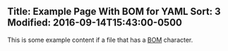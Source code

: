 ﻿Title: Example Page With BOM for YAML
Sort: 3
Modified: 2016-09-14T15:43:00-0500
---

This is some example content if a file that has a [BOM](https://en.wikipedia.org/wiki/Byte_order_mark) character.
